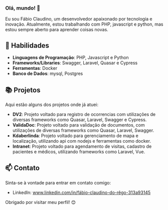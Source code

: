 ### Olá, mundo! 👋

Eu sou Fábio Claudino, um desenvolvedor apaixonado por tecnologia e inovação. Atualmente, estou trabalhando com PHP, javascript e python, mas estou sempre aberto para aprender coisas novas.

## 🚀 Habilidades

- **Linguagens de Programação**: PHP, Javascript e Python
- **Frameworks/Libraries**: Swagger, Laravel, Quasar e Cypress
- **Ferramentas**: Docker
- **Banco de Dados**: mysql, Postgres

## 📚 Projetos

Aqui estão alguns dos projetos onde já atuei:

- **DV2**: Projeto voltado para registro de ocorrencias com utilizações de diversas frameworks como Quasar, Laravel, Swagger e Cypress.
- **ValidaDoc**: Projeto voltado para validação de documentos, com utilizações de diversas frameworks como Quasar, Laravel, Swagger.
- **Kdaberlinda**: Projeto voltado para gerenciamento de mapa e localização, utilizando api com nodejs e ferramentas como docker.
- **Intranet**: Projeto voltado para agendamento de visitas, cadastro de pacientes e médicos, utilizando frameworks como Laravel, Vue.

## 📫 Contato

Sinta-se à vontade para entrar em contato comigo:

- LinkedIn: www.linkedin.com/in/fábio-claudino-do-rêgo-313a93145

Obrigado por visitar meu perfil! 😊
